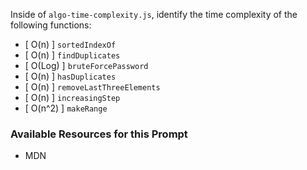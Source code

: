 Inside of `algo-time-complexity.js`, identify the time complexity of the following functions:
- [ O(n) ] `sortedIndexOf`
- [ O(n) ] `findDuplicates`
- [ O(Log) ] `bruteForcePassword`
- [ O(n) ] `hasDuplicates`
- [ O(n) ] `removeLastThreeElements`
- [ O(n) ] `increasingStep`
- [ O(n^2) ] `makeRange`

### Available Resources for this Prompt
  * MDN
